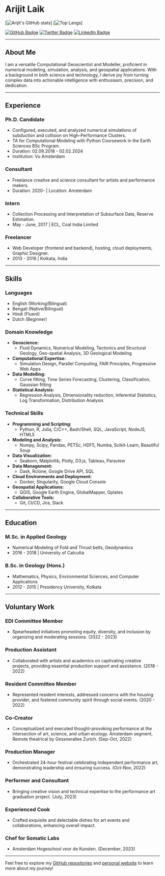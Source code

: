 # Arijit Laik
[![Arijit's GitHub stats]([https:/ghreadmestats.vercel.app/api?username=arijitlaik](https://ghreadmestats.vercel.app/api?username=arijitlaik))]
[![Top Langs](https://ghreadmestats.vercel.app/api/top-langs/?username=arijitlaik)]

[![GitHub Badge](https://img.shields.io/github/followers/arijitlaik?label=Follow&style=social)](https://github.com/arijitlaik)
[![Twitter Badge](https://img.shields.io/twitter/follow/arijit_laik?label=Follow&style=social)](https://twitter.com/arijit_laik)
[![LinkedIn Badge](https://img.shields.io/badge/-Arijit%20Laik-blue?style=flat-square&logo=Linkedin&logoColor=white&link=https://www.linkedin.com/in/arijitlaik/)](https://www.linkedin.com/in/arijitlaik/)

---

## About Me

I am a versatile Computational Geoscientist and Modeller, proficient in numerical modeling, simulation, analysis, and geospatial applications. With a background in both science and technology, I derive joy from turning complex data into actionable intelligence with enthusiasm, precision, and dedication.

---

## Experience

### Ph.D. Candidate
- Configured, executed, and analyzed numerical simulations of subduction and collision on High-Performance Clusters.
- TA for Computational Modeling with Python Coursework in the Earth Sciences BSc Program.
- Duration: 02.09.2018 - 02.02.2024
- Institution: Vu Amsterdam

### Consultant
- Freelance creative and science consultant for artists and performance makers.
- Duration: 2020- | Location: Amsterdam

### Intern
- Collection Processing and Interpretation of Subsurface Data, Reserve Estimation.
- May - June, 2017 | ECL, Coal India Limited

### Freelancer
- Web Developer (frontend and backend), hosting, cloud deployments, Graphic Designer.
- 2013 - 2016 | Kolkata, India

---

## Skills

### Languages
- English (Working/Bilingual)
- Bengali (Native/Bilingual)
- Hindi (Fluent)
- Dutch (Beginner)

### Domain Knowledge
- **Geoscience:**
  - Fluid Dynamics, Numerical Modeling, Tectonics and Structural Geology, Geo-spatial Analysis, 3D Geological Modeling
- **Computational Expertise:**
  - Simulation Design, Parallel Computing, FAIR Principles, Progressive Web Apps
- **Data Modelling:**
  - Curve fitting, Time Series Forecasting, Clustering, Classification, Gaussian fitting
- **Statistical Analysis:**
  - Regression Analysis, Dimensionality reduction, Inferential Statistics, Log Transformation, Distribution Analysis

### Technical Skills
- **Programming and Scripting:**
  - Python, R, Julia, C/C++, Bash/Shell, SQL, JavaScript, NodeJS, HTML5
- **Modeling and Analysis:**
  - Numpy, Scipy, Pandas, PETSc, HDF5, Numba, Scikit-Learn, Beautiful Soup
- **Data Visualization:**
  - Seaborn, Matplotlib, Plotly, D3.js, Tableau, Paraview
- **Data Management:**
  - Dask, Rclone, Google Drive API, SQL
- **Cloud Environments and Deployment:**
  - Docker, Singularity, Google Cloud Console
- **Geospatial Applications:**
  - QGIS, Google Earth Engine, GlobalMapper, Gplates
- **Collaborative Tools:**
  - Git, CI/CD, Jira, Slack

---

## Education

### M.Sc. in Applied Geology
- Numerical Modeling of Fold and Thrust belts, Geodynamics
- 2016 - 2018 | University of Calcutta

### B.Sc. in Geology (Hons.)
- Mathematics, Physics, Environmental Sciences, and Computer Applications
- 2012 - 2015 | Presidency University, Kolkata

---

## Voluntary Work

### EDI Committee Member
- Spearheaded initiatives promoting equity, diversity, and inclusion by organizing and moderating sessions. (2022 - 2023)

### Production Assistant
- Collaborated with artists and academics on captivating creative projects, providing essential production support and assistance. (2018 - 2022)

### Resident Committee Member
- Represented resident interests, addressed concerns with the housing provider, and fostered community spirit through social events. (2020 - 2022)

### Co-Creator
- Conceptualized and executed thought-provoking performance at the intersection of art, science, and urban ecology. Amsterdam segment, Remote theatrical by Gessnerallee Zurich. (Sep-Oct, 2022)

### Production Manager
- Orchestrated 24-hour festival celebrating independent performance art, demonstrating leadership and ensuring success. (Oct-Nov, 2022)

### Performer and Consultant
- Bringing creative vision and technical expertise to the performance art graduation project. (July, 2023)

### Experienced Cook
- Crafted exquisite and delectable dishes for art events and collaborations, enhancing overall impact.

### Chef for Somatic Labs
- Amsterdam Hogeschool voor de Kunsten. (December, 2023)

---

Feel free to explore my [GitHub repositories](https://github.com/arijitlaik) and [personal website](#https://alaik.me) to learn more about my journey!

